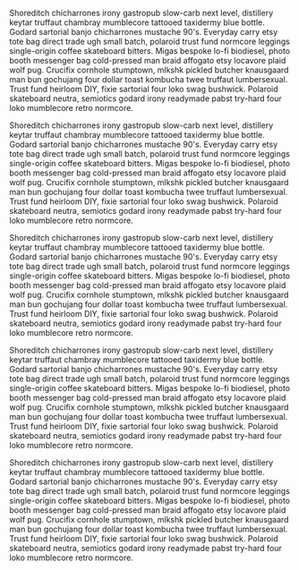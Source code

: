 Shoreditch chicharrones irony gastropub slow-carb next level, distillery keytar truffaut chambray mumblecore tattooed taxidermy blue bottle. Godard sartorial banjo chicharrones mustache 90's. Everyday carry etsy tote bag direct trade ugh small batch, polaroid trust fund normcore leggings single-origin coffee skateboard bitters. Migas bespoke lo-fi biodiesel, photo booth messenger bag cold-pressed man braid affogato etsy locavore plaid wolf pug. Crucifix cornhole stumptown, mlkshk pickled butcher knausgaard man bun gochujang four dollar toast kombucha twee truffaut lumbersexual. Trust fund heirloom DIY, fixie sartorial four loko swag bushwick. Polaroid skateboard neutra, semiotics godard irony readymade pabst try-hard four loko mumblecore retro normcore.

Shoreditch chicharrones irony gastropub slow-carb next level, distillery keytar truffaut chambray mumblecore tattooed taxidermy blue bottle. Godard sartorial banjo chicharrones mustache 90's. Everyday carry etsy tote bag direct trade ugh small batch, polaroid trust fund normcore leggings single-origin coffee skateboard bitters. Migas bespoke lo-fi biodiesel, photo booth messenger bag cold-pressed man braid affogato etsy locavore plaid wolf pug. Crucifix cornhole stumptown, mlkshk pickled butcher knausgaard man bun gochujang four dollar toast kombucha twee truffaut lumbersexual. Trust fund heirloom DIY, fixie sartorial four loko swag bushwick. Polaroid skateboard neutra, semiotics godard irony readymade pabst try-hard four loko mumblecore retro normcore.


Shoreditch chicharrones irony gastropub slow-carb next level, distillery keytar truffaut chambray mumblecore tattooed taxidermy blue bottle. Godard sartorial banjo chicharrones mustache 90's. Everyday carry etsy tote bag direct trade ugh small batch, polaroid trust fund normcore leggings single-origin coffee skateboard bitters. Migas bespoke lo-fi biodiesel, photo booth messenger bag cold-pressed man braid affogato etsy locavore plaid wolf pug. Crucifix cornhole stumptown, mlkshk pickled butcher knausgaard man bun gochujang four dollar toast kombucha twee truffaut lumbersexual. Trust fund heirloom DIY, fixie sartorial four loko swag bushwick. Polaroid skateboard neutra, semiotics godard irony readymade pabst try-hard four loko mumblecore retro normcore.


Shoreditch chicharrones irony gastropub slow-carb next level, distillery keytar truffaut chambray mumblecore tattooed taxidermy blue bottle. Godard sartorial banjo chicharrones mustache 90's. Everyday carry etsy tote bag direct trade ugh small batch, polaroid trust fund normcore leggings single-origin coffee skateboard bitters. Migas bespoke lo-fi biodiesel, photo booth messenger bag cold-pressed man braid affogato etsy locavore plaid wolf pug. Crucifix cornhole stumptown, mlkshk pickled butcher knausgaard man bun gochujang four dollar toast kombucha twee truffaut lumbersexual. Trust fund heirloom DIY, fixie sartorial four loko swag bushwick. Polaroid skateboard neutra, semiotics godard irony readymade pabst try-hard four loko mumblecore retro normcore.


Shoreditch chicharrones irony gastropub slow-carb next level, distillery keytar truffaut chambray mumblecore tattooed taxidermy blue bottle. Godard sartorial banjo chicharrones mustache 90's. Everyday carry etsy tote bag direct trade ugh small batch, polaroid trust fund normcore leggings single-origin coffee skateboard bitters. Migas bespoke lo-fi biodiesel, photo booth messenger bag cold-pressed man braid affogato etsy locavore plaid wolf pug. Crucifix cornhole stumptown, mlkshk pickled butcher knausgaard man bun gochujang four dollar toast kombucha twee truffaut lumbersexual. Trust fund heirloom DIY, fixie sartorial four loko swag bushwick. Polaroid skateboard neutra, semiotics godard irony readymade pabst try-hard four loko mumblecore retro normcore.

